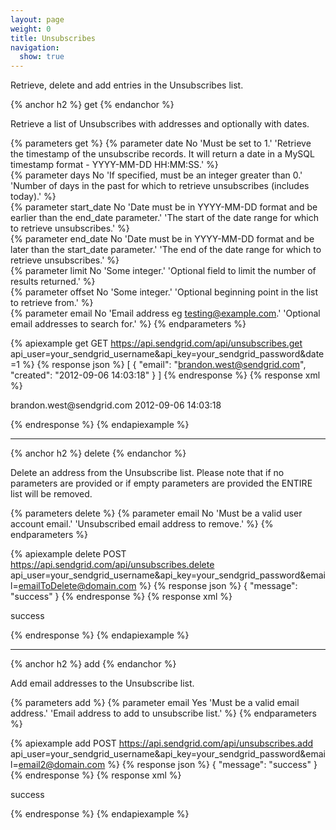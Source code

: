 ```yaml
---
layout: page
weight: 0
title: Unsubscribes
navigation:
  show: true
---
```


Retrieve, delete and add entries in the Unsubscribes list.

{% anchor h2 %}
get 
{% endanchor %}

Retrieve a list of Unsubscribes with addresses and optionally with dates.

{% parameters get %}
  {% parameter date No 'Must be set to 1.' 'Retrieve the timestamp of the unsubscribe records. It will return a date in a MySQL timestamp format - YYYY-MM-DD HH:MM:SS.' %}  
  {% parameter days No 'If specified, must be an integer greater than 0.' 'Number of days in the past for which to retrieve unsubscribes (includes today).' %}  
  {% parameter start_date No 'Date must be in YYYY-MM-DD format and be earlier than the end_date parameter.' 'The start of the date range for which to retrieve unsubscribes.' %}  
  {% parameter end_date No 'Date must be in YYYY-MM-DD format and be later than the start_date parameter.' 'The end of the date range for which to retrieve unsubscribes.' %}  
  {% parameter limit No 'Some integer.' 'Optional field to limit the number of results returned.' %}  
  {% parameter offset No 'Some integer.' 'Optional beginning point in the list to retrieve from.' %}  
  {% parameter email No 'Email address eg testing@example.com.' 'Optional email addresses to search for.' %}
{% endparameters %} 

{% apiexample get GET https://api.sendgrid.com/api/unsubscribes.get api_user=your_sendgrid_username&api_key=your_sendgrid_password&date=1 %}
  {% response json %}
[
  {
    "email": "brandon.west@sendgrid.com",
    "created": "2012-09-06 14:03:18"
  }
]
  {% endresponse %}
  {% response xml %}
<?xml version="1.0" encoding="ISO-8859-1"?>

<unsubscribes>
   <unsubscribe>
      <email>brandon.west@sendgrid.com</email>
      <created>2012-09-06 14:03:18</created>
   </unsubscribe>
</unsubscribes>

  {% endresponse %}
{% endapiexample %}

* * * * *

{% anchor h2 %}
delete 
{% endanchor %}

Delete an address from the Unsubscribe list. Please note that if no parameters are provided or if empty parameters are provided the ENTIRE list will be removed.

{% parameters delete %}
  {% parameter email No 'Must be a valid user account email.' 'Unsubscribed email address to remove.' %}
{% endparameters %} 

{% apiexample delete POST https://api.sendgrid.com/api/unsubscribes.delete api_user=your_sendgrid_username&api_key=your_sendgrid_password&email=emailToDelete@domain.com %}
  {% response json %}
{
  "message": "success"
}
  {% endresponse %}
  {% response xml %}
<?xml version="1.0" encoding="ISO-8859-1"?>

<result>
   <message>success</message>
</result>

  {% endresponse %}
{% endapiexample %}

* * * * *

{% anchor h2 %}
add 
{% endanchor %}

Add email addresses to the Unsubscribe list.

{% parameters add %}
  {% parameter email Yes 'Must be a valid email address.' 'Email address to add to unsubscribe list.' %}
{% endparameters %} 

{% apiexample add POST https://api.sendgrid.com/api/unsubscribes.add api_user=your_sendgrid_username&api_key=your_sendgrid_password&email=email2@domain.com %}
  {% response json %}
{
  "message": "success"
}
  {% endresponse %}
  {% response xml %}
<?xml version="1.0" encoding="ISO-8859-1"?>

<result>
   <message>success</message>
</result>

  {% endresponse %}
{% endapiexample %}
